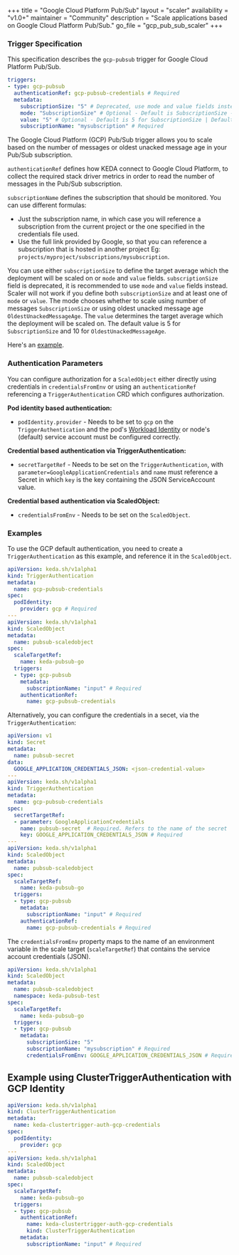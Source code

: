 +++
title = "Google Cloud Platform Pub/Sub"
layout = "scaler"
availability = "v1.0+"
maintainer = "Community"
description = "Scale applications based on Google Cloud Platform Pub/Sub."
go_file = "gcp_pub_sub_scaler"
+++

### Trigger Specification

This specification describes the `gcp-pubsub` trigger for Google Cloud Platform Pub/Sub.

```yaml
triggers:
- type: gcp-pubsub
  authenticationRef: gcp-pubsub-credentials # Required
  metadata:
    subscriptionSize: "5" # Deprecated, use mode and value fields instead
    mode: "SubscriptionSize" # Optional - Default is SubscriptionSize - SubscriptionSize or OldestUnackedMessageAge
    value: "5" # Optional - Default is 5 for SubscriptionSize | Default is 10 for OldestUnackedMessageAge
    subscriptionName: "mysubscription" # Required
```

The Google Cloud Platform (GCP) Pub/Sub trigger allows you to scale based on the number of messages or oldest unacked message age in your Pub/Sub subscription.

`authenticationRef` defines how KEDA connect to Google Cloud Platform, to collect the required stack driver metrics in order to read the number of messages in the Pub/Sub subscription.

`subscriptionName` defines the subscription that should be monitored. You can use different formulas:

- Just the subscription name, in which case you will reference a subscription from the current project or the one specified in the credentials file used.
- Use the full link provided by Google, so that you can reference a subscription that is hosted in another project Eg: `projects/myproject/subscriptions/mysubscription`.

You can use either `subscriptionSize` to define the target average which the deployment will be scaled on or `mode` and `value` fields. `subscriptionSize` field is deprecated, it is recommended to use `mode` and `value` fields instead. Scaler will not work if you define both `subscriptionSize` and at least one of `mode` or `value`.
The mode chooses whether to scale using number of messages `SubscriptionSize` or using oldest unacked message age `OldestUnackedMessageAge`. 
The `value` determines the target average which the deployment will be scaled on. The default value is 5 for `SubscriptionSize` and 10 for `OldestUnackedMessageAge`.

Here's an [example](https://github.com/kedacore/sample-go-gcppubsub).

### Authentication Parameters
You can configure authorization for a `ScaledObject` either directly using credentials in `credentialsFromEnv` or using an `authenticationRef` referencing a `TriggerAuthentication` CRD which configures authorization.

**Pod identity based authentication:**
- `podIdentity.provider` - Needs to be set to `gcp` on the `TriggerAuthentication` and the pod's [Workload Identity](https://cloud.google.com/kubernetes-engine/docs/how-to/workload-identity) or node's (default) service account must be configured correctly.

**Credential based authentication via TriggerAuthentication:**
- `secretTargetRef` - Needs to be set on the `TriggerAuthentication`, with `parameter=GoogleApplicationCredentials` and `name` must reference a Secret in which `key` is the key containing the JSON ServiceAccount value.

**Credential based authentication via ScaledObject:**
- `credentialsFromEnv` - Needs to be set on the `ScaledObject`.

### Examples
To use the GCP default authentication, you need to create a `TriggerAuthentication` as this example, and reference it in the `ScaledObject`.

```yaml
apiVersion: keda.sh/v1alpha1
kind: TriggerAuthentication
metadata:
  name: gcp-pubsub-credentials
spec:
  podIdentity:
    provider: gcp # Required
---
apiVersion: keda.sh/v1alpha1
kind: ScaledObject
metadata:
  name: pubsub-scaledobject
spec:
  scaleTargetRef:
    name: keda-pubsub-go
  triggers:
  - type: gcp-pubsub
    metadata:
      subscriptionName: "input" # Required
    authenticationRef:
      name: gcp-pubsub-credentials
```

Alternatively, you can configure the credentials in a secet, via the `TriggerAuthentication`:
```yaml
apiVersion: v1
kind: Secret
metadata:
  name: pubsub-secret
data:
  GOOGLE_APPLICATION_CREDENTIALS_JSON: <json-credential-value>
---
apiVersion: keda.sh/v1alpha1
kind: TriggerAuthentication
metadata:
  name: gcp-pubsub-credentials
spec:
  secretTargetRef:
  - parameter: GoogleApplicationCredentials 
    name: pubsub-secret  # Required. Refers to the name of the secret
    key: GOOGLE_APPLICATION_CREDENTIALS_JSON # Required
---
apiVersion: keda.sh/v1alpha1
kind: ScaledObject
metadata:
  name: pubsub-scaledobject
spec:
  scaleTargetRef:
    name: keda-pubsub-go
  triggers:
  - type: gcp-pubsub
    metadata:
      subscriptionName: "input" # Required
    authenticationRef:
      name: gcp-pubsub-credentials # Required
```

The `credentialsFromEnv` property maps to the name of an environment variable in the scale target (`scaleTargetRef`) that contains the service account credentials (JSON).

```yaml
apiVersion: keda.sh/v1alpha1
kind: ScaledObject
metadata:
  name: pubsub-scaledobject
  namespace: keda-pubsub-test
spec:
  scaleTargetRef:
    name: keda-pubsub-go
  triggers:
  - type: gcp-pubsub
    metadata:
      subscriptionSize: "5"
      subscriptionName: "mysubscription" # Required
      credentialsFromEnv: GOOGLE_APPLICATION_CREDENTIALS_JSON # Required
```

## Example using ClusterTriggerAuthentication with GCP Identity

```yaml
apiVersion: keda.sh/v1alpha1
kind: ClusterTriggerAuthentication
metadata:
  name: keda-clustertrigger-auth-gcp-credentials
spec:
  podIdentity:
    provider: gcp
---
apiVersion: keda.sh/v1alpha1
kind: ScaledObject
metadata:
  name: pubsub-scaledobject
spec:
  scaleTargetRef:
    name: keda-pubsub-go
  triggers:
  - type: gcp-pubsub
    authenticationRef:
      name: keda-clustertrigger-auth-gcp-credentials
      kind: ClusterTriggerAuthentication
    metadata:
      subscriptionName: "input" # Required
```
